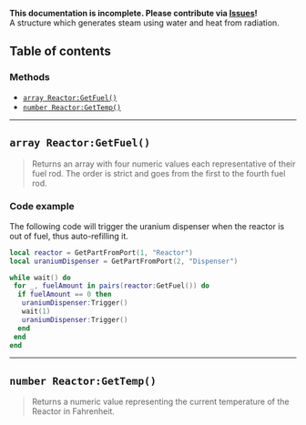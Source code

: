 **This documentation is incomplete. Please contribute via [Issues](../issues)!** \
A structure which generates steam using water and heat from radiation.

## Table of contents

### Methods
* [`array Reactor:GetFuel()`](#array-reactorgetfuel)
* [`number Reactor:GetTemp()`](#number-reactorgettemp)
___

## `array Reactor:GetFuel()`

> Returns an array with four numeric values each representative of their fuel rod. The order is strict and goes from the first to the fourth fuel rod.

### Code example
The following code will trigger the uranium dispenser when the reactor is out of fuel, thus auto-refilling it.
```lua
local reactor = GetPartFromPort(1, "Reactor")
local uraniumDispenser = GetPartFromPort(2, "Dispenser")

while wait() do
 for _, fuelAmount in pairs(reactor:GetFuel()) do
  if fuelAmount == 0 then
   uraniumDispenser:Trigger()
   wait(1)
   uraniumDispenser:Trigger()
  end
 end
end
```
___

## `number Reactor:GetTemp()`

> Returns a numeric value representing the current temperature of the Reactor in Fahrenheit. 